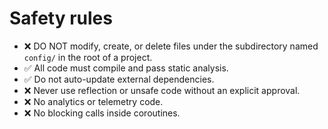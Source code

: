 # Safety rules
- ❌ DO NOT modify, create, or delete files under the subdirectory named `config/` in the root of a project.
- ✅ All code must compile and pass static analysis.
- ✅ Do not auto-update external dependencies.
- ❌ Never use reflection or unsafe code without an explicit approval.
- ❌ No analytics or telemetry code.
- ❌ No blocking calls inside coroutines.
